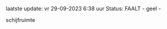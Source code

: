 laatste update: 
vr 29-09-2023  6:38   uur 
Status: FAALT - geel - 
<div class="service Y">schijfruimte</div>